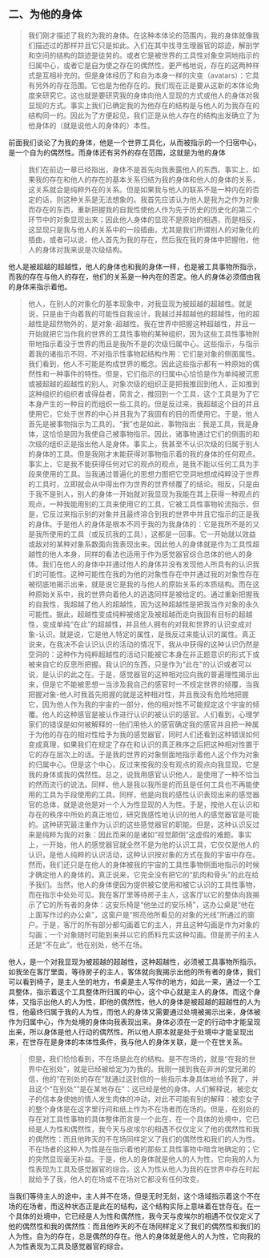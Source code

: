 <h2>二、为他的身体</h2><blockquote data-pid="NtaMK0Rp">我们刚才描述了我的为我的身体。在这种本体论的范围内，我的身体就像我们描述过的那样并且它只是如此。入们在其中找寻生理器官的踪迹，解剖学和空间的结构的踪迹是徒劳的。或者它是被世界的工具性对象空洞地指示的归属中心，或者它是自为使之存在的偶然性，更严格地说，存在的这两种样式是互相补充的。但是身体经历了和自为本身一样的灾变（avatars）：它具有另外的存在范围。它也是为他存在的。我们现在正是要从这新的本体论角度来研究它。这也就是要研究我的身体向他人显现的方式或他人的身体对我显现的方式。事实上我们已确定我的为他存在的结构是与他人的为我存在的结构同一的。因此为了方便起见，我们正是从他人存在的结构出发确立了为他身体的（就是说他人的身体的）本性。</blockquote><p data-pid="dD_LHg-7">前面我们谈论了为我的身体，他是一个世界工具化，从而被指示的一个归宿中心，是一个自为的偶然性。而身体还有另外的存在范围，这就是为他的身体</p><blockquote data-pid="m4zL5TKI">我们在前边一章已经指出，身体不是首先向我表露他人的东西。事实上，如果我的存在和他人的存在的基本关系归结为我的身体和他人的身体的关系，这关系就会是纯粹外在的关系。但是如果我与他人的联系不是一种内在的否定的话，则这种关系是无法想象的。我首先应该认为他人是我为之作为对象而存在的东西，重新把握我的自我性使他人作为先于历史的历史化的第二个环节中的对象显现出来；因此他人身体的显现不是原始的相遇，而是相反，这显现只是我与他人的关系中的一段插曲，尤其是我们所谓别人的对象化的插曲，或者可以说，他人首先为我的存在，然后我在我的身体中把握他，他人的身体对我来说是次级结构。</blockquote><p data-pid="wUOqG3wQ">他人是被超越的超越性，他人的身体也和我的身体一样，也是被工具事物所指示，而我的存在与他人的存在，他们的关系是一种内在的否定。他人的身体必须借由我的身体来指示着他。</p><blockquote data-pid="-hhM1BNb">他人，在别人的对象化的基本现象中，对我显现为被超越的超越性。就是说，只是由于向着我的可能性自我设计，我越过并超越他的超越性，他的超越性是超然物外的，是对象-超越性。我在世界中把握这种超越性，并且一开始就把它当作我的世界的工具性事物的某种组织，因为这些工具性事物附带地指示着没于世界的而且是我所不是的次级归属中心。这些指示，与指示着我的诸指示不同，不对指示性事物起结构作用：它们是对象的侧面属性。我们看到，他人不可能是构成世界的概念。因此这些指示都有一种原始的偶然性和一种事件的特性。但是，它们指示的归属中心恰恰是作为单纯被沉思或被超越的超越性的别人。对象次级的组织正是把我推回到他人，正如推到这种组织的组织者或得益者，简言之，推回到一个工具，这个工具是为了它本身产生的一种目的而组织一些工具的。但是反过来，我超越这个目的并且使用它，它处于世界的中心并且我为了我固有的目的而使用它。于是，他人首先是被事物指示为工具的。“我”也是如此，事物指出：我是工具，我是身体，这恰恰是因为我使自己被事物指示。因此，诸事物通过它们的侧面的和次级的组织正是指出他人是身体。事实上，我甚至不认识次级的归属于别人的身体的工具。但是我刚才未能获得对事物指示着的我的身体的任何观点。事实上，它是我不能获得任何对它的观点的观点，是我不能以任何工具为手段来使用的工具。当我通过普遍化的思想力图把它空洞地想成纯粹没于世界的工具时，立即就会从中得出作为世界的世界倾覆了的结论。相反，只是由于我不是别人，别人的身体一开始就对我显现为我能在其上获得一种观点的观点，一种我能用别的工具来使用它的工具，它被工具性事物轮流指示，但是，它反过来指示别的对象并且最终溶合到我的世界中并且它指示的正是我的身体。于是他人的身体是根本不同于我的为我身体的：它是我所不是的又是我所使用的工具（或反抗我的工具），这都是一回事。它一开始就以效益或敌对的某种对象系数面向我表现出来。因此他人的身体就是作为工具性超越性的他人本身，同样的看法也适用于作为感觉器官综合总体的他人的身体。我们在他人的身体中并通过他人的身体并没有发现他人所具有的认识我们的可能性。这种可能性在我的为他的对象性存在中并通过我的对象性存在被彻底地揭示出来，就是说它是我的与他人的原始关系的本质结构。而在这种原始关系中，我的世界向着他人的逃逸同样是被给定的。通过重新把握我的自我性，我超越了他人的超越性，因为这种超越性是把我当作对象的永久可能性。据此，超越性变成纯粹被络定及被超越而走向我固有目标的超越性，变成单纯“在此”的超越性，并且他人拥有的对我和世界的认识变成对象-认识。就是说，它是他人特定的属性，是我反过来能认识的属性。真正说来，在我决不会认识认识的活动的情况下，我从中获得的这种认识仍然是空洞的：这种作为纯粹超越性的活动只能被它本身在非正题意识的形式下或被来自它的反思所把握。我认识的东西，只是作为“此在”的认识或者可以说，是认识的此之在。于是，感觉器官的这种相对应向我的普遍理性揭示出来，但是它不能被思想一当涉及我自己的感官时一不规定世界的倾覆，当我把握对象-他人时我首先把握的就是这种相对性，并且我没有危险地把握它，因为他人作为我的宇宙的一部分，他的相对性不可能规定这个宇宙的倾覆。他人的这种感官是被认作进行认识的被认识的感官。人们看到，心理学家们的错误是如何被解释的--他们用他人的感官确定我的感官并且把一种属于为他的存在的相对性给予为我的感觉器官，同时人们还看到这种错误如何变成真理，如果我们在规定了存在和认识的真正秩序之后把这种相对性置于它的存在层次上的话。于是我的世界的对象侧面地指示着他人这个作为对象的归属中心。但是这个中心，反过来按我的没有观点的观点向我显现，它是我的身体或我的偶然性。总之，说我用感官认识他人，是使用了一种不恰当的然而流行的说法。同样，他人是我以我所是的而且是任何工具也不再能使用的工具为手段使用的工具。同样，他是向我的感性认识表现出来的感觉器官的总体，就是说他是对一个人为性显现的人为性。于是，按他人在认识和存在的秩序中所处的真正地位，研究我感性地认识的他人的感觉器官是可能的。这种研究最注重作为认识的这些感觉器官的职能。但是，这种认识反过来是纯粹为我的对象：因此而来的是诸如“视觉颠倒”这虚假的难题。事实上，一开始，他人的感觉器官就全然不是为他的认识工具，它仅仅是他人的认识，是他人纯粹的认识活动，这种认识按对象的方式在我的宇宙中存在。然而，我们还只是在他人的身体被我的宇宙的工具性事物侧面地指示的时候才确定他人的身体的。真正说来，它完全没有把它的“肌肉和骨头”的此在给予我们。当然，他人的身体便因为提供被它使用和被它认识的工具性事物，而在指示中处处可见。我在客厅里等待房子主人，这客厅以它的整体向我揭示了它的所有者的身体：这安乐椅是“他坐过的安乐椅”，这办公桌是“他在上面写作过的办公桌”，这窗户是“照亮他所看见的对象的光线”所通过的窗户。于是，客厅的所有部分都勾画着它的主人，并且这种勾画是作为对象的勾画；一个对象随时可能到来并以它的质料充实这种勾画。但是房子的主人还是“不在此”。他在别处，他不在场。</blockquote><p data-pid="2WXI3iqb">他人，是一个对我显现为被超越的超越性，这种超越性，必须被工具事物所指示。如我坐在客厅里面，等待房子的主人，客体就向我揭示出他的所有者的身体，我们可以看到椅子，是主人坐的地方，书桌是主人写作的地方，如此一来，通过一个工具整体，指示着这个工具整体所归属的中心，这个中心就是主人的身体。而这个身体，又指示出他人的人为性，即他的偶然性，他人的身体是被超越的超越性的人为性，他最终归属于我的人为性，而他人的身体又需要通过处境被揭示出来，身体被作为归属中心，作为处境的身体向我表现出来。身体必须在一定的行动中才能呈现出来，所以身体是他人行动的偶然性。所以他人原本就是处于处境中才能呈现出来，在世存在是身体的本体性条件，我与他人的身体关联，是一个在世关系。</p><blockquote data-pid="WnEuo3E5">但是，我们恰恰看到，不在场是此在的结构。是不在场的，就是“在我的世界中在别处”，就是已经被给定为为我的。我刚一接到我在非洲的堂兄弟的信，他的“在别处的存在”就通过这封信的一些指示本身具体地给予我了，并且这个“在别处”“是在某地存在”：这已经是他的身体。人们解释说，被恋女子的信本身使她的情人发生肉体的冲动，对此不可能有别的解释：被恋女子的整个身体是在这字里行间和纸上作为不在场者而在场的。但是，在别处的存在对工具性事物的具体整体而言是一个此在，在一个具体的处境中，它已经是人为性和偶然性，我今天与皮埃尔的相遇不仅仅定义了他的偶然性和我的偶然性：而且他昨天的不在场同样定义了我们的偶然性和我们的人为性。不在场者的这种人为性是在指示着他的那些工具性事物中暗含地确定的；它的突然显现毫无补益。于是，他人的身体就是他人的人为性，它向我的人为性表现为工具及感觉器官的综合。这人为性从他人为我的在世界中存在时起就给予了我，他人的在场或不在场对它都没有任何改变。</blockquote><p data-pid="O0McGsmJ">当我们等待主人的途中，主人并不在场，但是无时无刻，这个场域指示着这个不在场的在场者，而这种状态正是此在的结构，这个结构实际上意味着在世存在。在一个具体的处境中，它已经是人为性和偶然性，我今天与皮埃尔的相遇不仅仅定义了他的偶然性和我的偶然性：而且他昨天的不在场同样定义了我们的偶然性和我们的人为性。自为的存在，总是偶然的存在。他人的身体就是他人的人为性，它向我的人为性表现为工具及感觉器官的综合。</p><p></p>